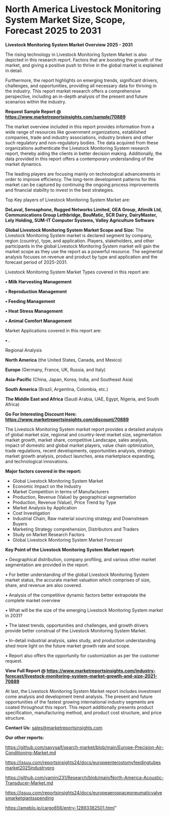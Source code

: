 # North America Livestock Monitoring System Market Size, Scope, Forecast 2025 to 2031

<Strong> Livestock Monitoring System Market Overview 2025 - 2031</strong>

The rising technology in Livestock Monitoring System Market is also depicted in this research report. Factors that are boosting the growth of the market, and giving a positive push to thrive in the global market is explained in detail.

Furthermore, the report highlights on emerging trends, significant drivers, challenges, and opportunities, providing all necessary data for thriving in the industry. This report market research offers a comprehensive perspective, including an in-depth analysis of the present and future scenarios within the industry.

<strong>Request Sample Report @ <a href=https://www.marketreportsinsights.com/sample/70889>https://www.marketreportsinsights.com/sample/70889</a></strong>

The market overview included in this report provides information from a wide range of resources like government organizations, established companies, trade and industry associations, industry brokers and other such regulatory and non-regulatory bodies. The data acquired from these organizations authenticate the Livestock Monitoring System research report, thereby aiding the clients in better decision making. Additionally, the data provided in this report offers a contemporary understanding of the market dynamics.

The leading players are focusing mainly on technological advancements in order to improve efficiency. The long-term development patterns for this market can be captured by continuing the ongoing process improvements and financial stability to invest in the best strategies.

Top Key players of Livestock Monitoring System Market are:

<strong>DeLaval, Sensaphone, Rugged Networks Limited, GEA Group, Afimilk Ltd, Communications Group Lethbridge, BouMatic, SCR Dairy, DairyMaster, Lely Holding, SUM-IT Computer Systems, Valley Agriculture Software</strong>

<strong><b>Global Livestock Monitoring System Market Scope and Size:</b></strong>
The Livestock Monitoring System market is declared segment by company, region (country), type, and application. Players, stakeholders, and other participants in the global Livestock Monitoring System market will gain the market scope as they use the report as a powerful resource. The segmental analysis focuses on revenue and product by type and application and the forecast period of 2025-2031.

Livestock Monitoring System Market Types covered in this report are:

<strong>• Milk Harvesting Management

• Reproduction Management

• Feeding Management

• Heat Stress Management

• Animal Comfort Management</strong>

Market Applications covered in this report are:

<strong>• .</strong> 

Regional Analysis

<strong>North America</strong> (the United States, Canada, and Mexico)

<strong>Europe</strong> (Germany, France, UK, Russia, and Italy)

<strong>Asia-Pacific</strong> (China, Japan, Korea, India, and Southeast Asia)

<strong>South America</strong> (Brazil, Argentina, Colombia, etc.)

<strong>The Middle East and Africa</strong> (Saudi Arabia, UAE, Egypt, Nigeria, and South Africa)

<strong>Go For Interesting Discount Here: <a href=https://www.marketreportsinsights.com/discount/70889>https://www.marketreportsinsights.com/discount/70889</a></strong>

The Livestock Monitoring System market report provides a detailed analysis of global market size, regional and country-level market size, segmentation market growth, market share, competitive Landscape, sales analysis, impact of domestic and global market players, value chain optimization, trade regulations, recent developments, opportunities analysis, strategic market growth analysis, product launches, area marketplace expanding, and technological innovations.

<strong><b>Major factors covered in the report:</b></strong>
<ul>
  <li>Global Livestock Monitoring System Market </li>
  <li>Economic Impact on the Industry</li>
  <li>Market Competition in terms of Manufacturers</li>
  <li>Production, Revenue (Value) by geographical segmentation</li>
  <li>Production, Revenue (Value), Price Trend by Type</li>
  <li>Market Analysis by Application</li>
  <li>Cost Investigation</li>
  <li>Industrial Chain, Raw material sourcing strategy and Downstream Buyers</li>
  <li>Marketing Strategy comprehension, Distributors and Traders</li>
  <li>Study on Market Research Factors</li>
  <li>Global Livestock Monitoring System Market Forecast</li>
</ul>

<strong><b>Key Point of the Livestock Monitoring System Market report:</b></strong>

• Geographical distribution, company profiling, and various other market segmentation are provided in the report.

• For better understanding of the global Livestock Monitoring System market status, the accurate market valuation which comprises of size, share, and revenue are also covered.

• Analysis of the competitive dynamic factors better extrapolate the complete market overview

• What will be the size of the emerging Livestock Monitoring System market in 2031?

• The latest trends, opportunities and challenges, and growth drivers provide better construal of the Livestock Monitoring System Market.

• In-detail industrial analysis, sales study, and production understanding shed more light on the future market growth rate and scope.

• Report also offers the opportunity for customization as per the customer request.

<strong><b>View Full Report @ <a href=https://www.marketreportsinsights.com/industry-forecast/livestock-monitoring-system-market-growth-and-size-2021-70889>https://www.marketreportsinsights.com/industry-forecast/livestock-monitoring-system-market-growth-and-size-2021-70889</a></b></strong>


At last, the Livestock Monitoring System Market report includes investment come analysis and development trend analysis. The present and future opportunities of the fastest growing international industry segments are coated throughout this report. This report additionally presents product specification, manufacturing method, and product cost structure, and price structure.

<strong>Contact Us:</strong>
sales@marketreportsinsights.com

<strong>Our other reports:</strong>

<a href=https://github.com/sayysaif/search-market/blob/main/Europe-Precision-Air-Conditioning-Market.md>https://github.com/sayysaif/search-market/blob/main/Europe-Precision-Air-Conditioning-Market.md</a>

<a href=https://issuu.com/reportsinsights24/docs/europeenterostomyfeedingtubesmarket2025industrypro>https://issuu.com/reportsinsights24/docs/europeenterostomyfeedingtubesmarket2025industrypro</a>

<a href=https://github.com/yamini231/Research/blob/main/North-America-Acoustic-Transducer-Market.md>https://github.com/yamini231/Research/blob/main/North-America-Acoustic-Transducer-Market.md</a>

<a href=https://issuu.com/reportsinsights24/docs/europeaerospacepneumaticvalvesmarketgiantsspending>https://issuu.com/reportsinsights24/docs/europeaerospacepneumaticvalvesmarketgiantsspending</a>

<a href=https://ameblo.jp/cargo656/entry-12893382501.html>https://ameblo.jp/cargo656/entry-12893382501.html</a>"
